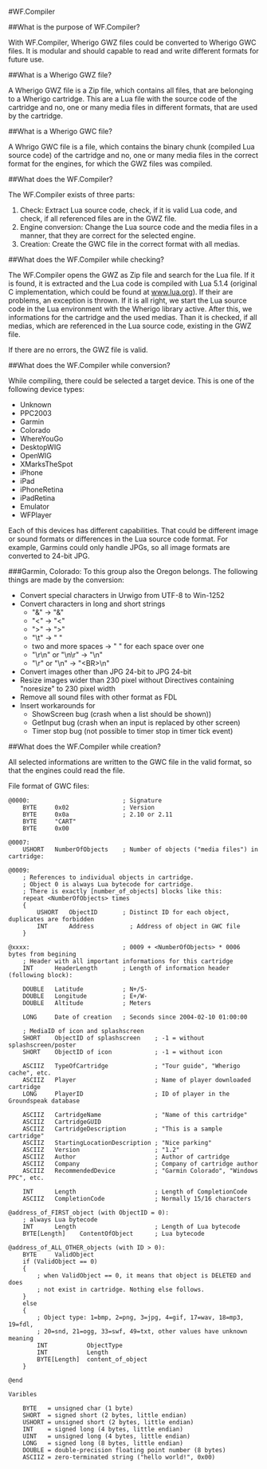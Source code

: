 #WF.Compiler

##What is the purpose of WF.Compiler?

With WF.Compiler, Wherigo GWZ files could be converted to Wherigo GWC files. It is 
modular and should capable to read and write different formats for future use. 

##What is a Wherigo GWZ file? 

A Wherigo GWZ file is a Zip file, which contains all files, that are belonging to 
a Wherigo cartridge. This are a Lua file with the source code of the cartridge and
no, one or many media files in different formats, that are used by the cartridge.

##What is a Wherigo GWC file?

A Whrigo GWC file is a file, which contains the binary chunk (compiled Lua source 
code) of the cartridge and no, one or many media files in the correct format for 
the engines, for which the GWZ files was compiled.

##What does the WF.Compiler?

The WF.Compiler exists of three parts:
1. Check: Extract Lua source code, check, if it is valid Lua code, and check, if 
all referenced files are in the GWZ file. 
2. Engine conversion: Change the Lua source code and the media files in a manner, 
that they are correct for the selected engine.
3. Creation: Create the GWC file in the correct format with all medias.

##What does the WF.Compiler while checking?

The WF.Compiler opens the GWZ as Zip file and search for the Lua file. If it is 
found, it is extracted and the Lua code is compiled with Lua 5.1.4 (original C 
implementation, which could be found at www.lua.org). If their are problems, an 
exception is thrown. If it is all right, we start the Lua source code in the Lua
environment with the Wherigo library active. After this, we informations for the
cartridge and the used medias. Than it is checked, if all medias, which are 
referenced in the Lua source code, existing in the GWZ file.

If there are no errors, the GWZ file is valid.

##What does the WF.Compiler while conversion?

While compiling, there could be selected a target device. This is one of the 
following device types:

- Unknown
- PPC2003
- Garmin
- Colorado
- WhereYouGo
- DesktopWIG
- OpenWIG
- XMarksTheSpot
- iPhone
- iPad
- iPhoneRetina
- iPadRetina
- Emulator
- WFPlayer
     
Each of this devices has different capabilities. That could be different image
or sound formats or differences in the Lua source code format. For example, 
Garmins could only handle JPGs, so all image formats are converted to 24-bit JPG.

###Garmin, Colorado:
To this group also the Oregon belongs. The following things are made by the 
conversion:
- Convert special characters in Urwigo from UTF-8 to Win-1252
- Convert characters in long and short strings 
  * "&" -> "&amp;"
  * "<" -> "&lt;"
  * ">" -> "&gt;"
  * "\t" -> "   "
  * two and more spaces -> "&nbsp;" for each space over one
  * "\r\n" or "\n\r" -> "\n"
  * "\r" or "\n" -> "&lt;BR&gt;\n"    
- Convert images other than JPG 24-bit to JPG 24-bit
- Resize images wider than 230 pixel without Directives containing "noresize" to 
  230 pixel width
- Remove all sound files with other format as FDL
- Insert workarounds for
  * ShowScreen bug (crash when a list should be shown))
  * GetInput bug (crash when an input is replaced by other screen)
  * Timer stop bug (not possible to timer stop in timer tick event) 
 
##What does the WF.Compiler while creation?

All selected informations are written to the GWC file in the valid format, so 
that the engines could read the file.

File format of GWC files:

    @0000:                          ; Signature
        BYTE     0x02               ; Version
        BYTE     0x0a               ; 2.10 or 2.11
        BYTE     "CART"
        BYTE     0x00

    @0007:
        USHORT   NumberOfObjects    ; Number of objects ("media files") in cartridge:

    @0009:
        ; References to individual objects in cartridge.
        ; Object 0 is always Lua bytecode for cartridge.
        ; There is exactly [number_of_objects] blocks like this:
        repeat <NumberOfObjects> times
        {
            USHORT   ObjectID       ; Distinct ID for each object, duplicates are forbidden
            INT      Address          ; Address of object in GWC file
        }

    @xxxx:                          ; 0009 + <NumberOfObjects> * 0006 bytes from begining
        ; Header with all important informations for this cartridge
        INT      HeaderLength       ; Length of information header (following block):

        DOUBLE   Latitude           ; N+/S-
        DOUBLE   Longitude          ; E+/W-
        DOUBLE   Altitude           ; Meters

        LONG     Date of creation   ; Seconds since 2004-02-10 01:00:00

        ; MediaID of icon and splashscreen
        SHORT    ObjectID of splashscreen    ; -1 = without splashscreen/poster
        SHORT    ObjectID of icon            ; -1 = without icon

        ASCIIZ   TypeOfCartridge             ; "Tour guide", "Wherigo cache", etc.
        ASCIIZ   Player                      ; Name of player downloaded cartridge
        LONG     PlayerID                    ; ID of player in the Groundspeak database

        ASCIIZ   CartridgeName               ; "Name of this cartridge"
        ASCIIZ   CartridgeGUID
        ASCIIZ   CartridgeDescription        ; "This is a sample cartridge"
        ASCIIZ   StartingLocationDescription ; "Nice parking"
        ASCIIZ   Version                     ; "1.2"
        ASCIIZ   Author                      ; Author of cartridge
        ASCIIZ   Company                     ; Company of cartridge author
        ASCIIZ   RecommendedDevice           ; "Garmin Colorado", "Windows PPC", etc.

        INT      Length                      ; Length of CompletionCode
        ASCIIZ   CompletionCode              ; Normally 15/16 characters

    @address_of_FIRST_object (with ObjectID = 0):
        ; always Lua bytecode
        INT      Length                      ; Length of Lua bytecode
        BYTE[Length]    ContentOfObject      ; Lua bytecode

    @address_of_ALL_OTHER_objects (with ID > 0):
        BYTE     ValidObject
        if (ValidObject == 0)
        {
            ; when ValidObject == 0, it means that object is DELETED and does
            ; not exist in cartridge. Nothing else follows.
        }
        else
        {
            ; Object type: 1=bmp, 2=png, 3=jpg, 4=gif, 17=wav, 18=mp3, 19=fdl, 
            ; 20=snd, 21=ogg, 33=swf, 49=txt, other values have unknown meaning
            INT           ObjectType               
            INT           Length
            BYTE[Length]  content_of_object
        }

    @end

    Varibles

        BYTE   = unsigned char (1 byte)
        SHORT  = signed short (2 bytes, little endian)
        USHORT = unsigned short (2 bytes, little endian)
        INT    = signed long (4 bytes, little endian)
        UINT   = unsigned long (4 bytes, little endian)
        LONG   = signed long (8 bytes, little endian)
        DOUBLE = double-precision floating point number (8 bytes)
        ASCIIZ = zero-terminated string ("hello world!", 0x00)